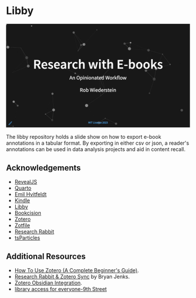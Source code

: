 # Libby

[![Alt Text](slide_title.gif)](https://robwiederstein.github.io/libby/)

The libby repository holds a slide show on how to export e-book annotations in a tabular format.  By exporting in either csv or json, a reader's annotations can be used in data analysis projects and aid in content recall.

## Acknowledgements

- [RevealJS](https://revealjs.com)
- [Quarto](https://quarto.org)
- [Emil Hvitfeldt](https://github.com/EmilHvitfeldt/quarto-iframe-examples)
- [Kindle](https://www.amazon.com/b/?node=6669702011&tag=mh0b-20&hvadid=78546568761871&hvqmt=e&hvbmt=be&hvdev=c&ref=pd_sl_6itck04ygx_e)
- [Libby](https://www.overdrive.com/apps/libby)
- [Bookcision](https://readwise.io/bookcision)
- [Zotero](https://www.zotero.org)
- [Zotfile](http://zotfile.com/#how-to-install--set-up-zotfile)
- [Research Rabbit](https://www.researchrabbit.ai)
- [tsParticles](https://particles.js.org)

## Additional Resources

- [How To Use Zotero (A Complete Beginner's Guide)](https://www.youtube.com/watch?v=JG7Uq_JFDzE).
- [Research Rabbit & Zotero Sync](https://www.youtube.com/watch?v=6vVcqwdpfK0) by Bryan Jenks.
- [Zotero Obsidian Integration](https://www.youtube.com/watch?v=CGGeMrtyjBI).
- [library access for everyone-9th Street](https://www.9thstreetbooks.com/how-to-get-a-library-card-online/)
